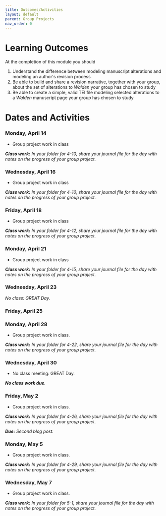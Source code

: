 ```yaml
---
title: Outcomes/Activities
layout: default
parent: Group Projects
nav_order: 0
---
```


# Learning Outcomes

At the completion of this module you should

1. Understand the difference between modeling manuscript alterations and modeling an author's revision process
2. Be able to build and share a revision narrative, together with your group, about the set of alterations to *Walden* your group has chosen to study
3. Be able to create a simple, valid TEI file modeling selected alterations to a *Walden* manuscript page your group has chosen to study

# Dates and Activities

### Monday, April 14

- Group project work in class

***Class work:*** *In your folder for 4-10, share your journal file for the day with notes on the progress of your group project.*

### Wednesday, April 16

- Group project work in class

***Class work:*** *In your folder for 4-10, share your journal file for the day with notes on the progress of your group project.*

### Friday, April 18

- Group project work in class

***Class work:*** *In your folder for 4-12, share your journal file for the day with notes on the progress of your group project.*

### Monday, April 21

- Group project work in class

***Class work:*** *In your folder for 4-15, share your journal file for the day with notes on the progress of your group project.*

### Wednesday, April 23

*No class: GREAT Day.*

### Friday, April 25

### Monday, April 28

- Group project work in class.

***Class work:*** *In your folder for 4-22, share your journal file for the day with notes on the progress of your group project.*

### Wednesday, April 30

- No class meeting: GREAT Day.

***No class work due.***

### Friday, May 2

- Group project work in class.

***Class work:*** *In your folder for 4-26, share your journal file for the day with notes on the progress of your group project.*

***Due:*** *Second blog post.*

### Monday, May 5

- Group project work in class.

***Class work:*** *In your folder for 4-29, share your journal file for the day with notes on the progress of your group project.*

### Wednesday, May 7

- Group project work in class.

***Class work:*** *In your folder for 5-1, share your journal file for the day with notes on the progress of your group project.*